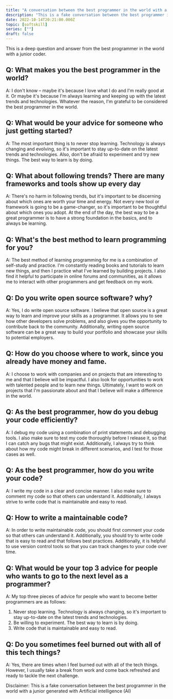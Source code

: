 ```yaml
---
title: "A conversation between the best programmer in the world with a junior"
description: "This is a fake conversation between the best programmer in the world with a junior generated with Artificial intelligence (AI)"
date: 2022-10-14T20:21:00.000Z
topic: [softskill]
series: [""]
draft: false
---
```

This is a deep question and answer from the best programmer in the world with a junior coder.

## Q: What makes you the best programmer in the world?
A: I don't know – maybe it's because I love what I do and I'm really good at it. Or maybe it's because I'm always learning and keeping up with the latest trends and technologies. Whatever the reason, I'm grateful to be considered the best programmer in the world.

## Q: What would be your advice for someone who just getting started?
A: The most important thing is to never stop learning. Technology is always changing and evolving, so it's important to stay up-to-date on the latest trends and technologies. Also, don't be afraid to experiment and try new things. The best way to learn is by doing.

## Q: What about following trends? There are many frameworks and tools show up every day 
A: There's no harm in following trends, but it's important to be discerning about which ones are worth your time and energy. Not every new tool or framework is going to be a game-changer, so it's important to be thoughtful about which ones you adopt. At the end of the day, the best way to be a great programmer is to have a strong foundation in the basics, and to always be learning.

## Q: What's the best method to learn programming for you?
A: The best method of learning programming for me is a combination of self-study and practice. I'm constantly reading books and tutorials to learn new things, and then I practice what I've learned by building projects. I also find it helpful to participate in online forums and communities, as it allows me to interact with other programmers and get feedback on my work.

## Q: Do you write open source software? why?
A: Yes, I do write open source software. I believe that open source is a great way to learn and improve your skills as a programmer. It allows you to see how other developers solve problems, and also gives you the opportunity to contribute back to the community. Additionally, writing open source software can be a great way to build your portfolio and showcase your skills to potential employers.

## Q: How do you choose where to work, since you already have money and fame.
A: I choose to work with companies and on projects that are interesting to me and that I believe will be impactful. I also look for opportunities to work with talented people and to learn new things. Ultimately, I want to work on projects that I'm passionate about and that I believe will make a difference in the world.

## Q: As the best programmer, how do you debug your code efficiently?
A: I debug my code using a combination of print statements and debugging tools. I also make sure to test my code thoroughly before I release it, so that I can catch any bugs that might exist. Additionally, I always try to think about how my code might break in different scenarios, and I test for those cases as well.

## Q: As the best programmer, how do you write your code? 
A: I write my code in a clear and concise manner. I also make sure to comment my code so that others can understand it. Additionally, I always strive to write code that is maintainable and easy to read.

## Q: How to write a maintainable code? 
A: In order to write maintainable code, you should first comment your code so that others can understand it. Additionally, you should try to write code that is easy to read and that follows best practices. Additionally, it is helpful to use version control tools so that you can track changes to your code over time.

## Q: What would be your top 3 advice for people who wants to go to the next level as a programmer?
A: My top three pieces of advice for people who want to become better programmers are as follows:

1. Never stop learning. Technology is always changing, so it's important to stay up-to-date on the latest trends and technologies.
2. Be willing to experiment. The best way to learn is by doing.
3. Write code that is maintainable and easy to read.

## Q: Do you sometimes feel burned out with all of this tech things? 
A: Yes, there are times when I feel burned out with all of the tech things. However, I usually take a break from work and come back refreshed and ready to tackle the next challenge.

Disclaimer: This is a fake conversation between the best programmer in the world with a junior generated with Artificial intelligence (AI)
